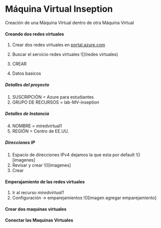 # Máquina Virtual Inseption
Creación de una Máquina Virtual dentro de otra Máquina Virtual

#### Creando dos redes virtuales
1. Crear dos redes virtuales en [portal.azure.com](https://portal.azure.com/#home)
  

2. Buscar el servicio redes virtuales
![](redes virtuales)
3. CREAR 
4.  Datos basicos
##### Detalles del proyecto
1. SUSCRIPCIÓN = Azure para estudiantes
2. GRUPO DE RECURSOS = lab-MV-inseption
##### Detalles de Instancia
4. NOMBRE = miredvirtual1
5. REGIÓN = Centro de EE.UU.
##### Direcciones IP
1. Espacio de direcciones IPv4  dejamos la que esta por default
!()[imagenes]
2. Revisar y crear
!()[imagenes]
3. Crear

#### Emperajamiento de las redes virtuales
1. Ir al recurso *miredvirtual1*
2. Configuración -> emparejamientos
!()[imagen agregar emparejamiento] 

#### Crear dos maquinas virtuales

#### Conectar las Maquinas Virtuales
